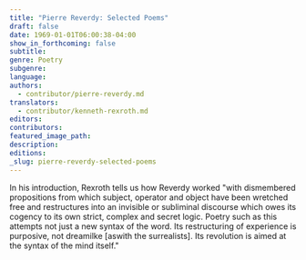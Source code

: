 ```yaml
---
title: "Pierre Reverdy: Selected Poems"
draft: false
date: 1969-01-01T06:00:38-04:00
show_in_forthcoming: false
subtitle:
genre: Poetry
subgenre:
language:
authors:
  - contributor/pierre-reverdy.md
translators:
  - contributor/kenneth-rexroth.md
editors:
contributors:
featured_image_path:
description:
editions:
_slug: pierre-reverdy-selected-poems
---
```


In his introduction, Rexroth tells us how Reverdy worked "with dismembered propositions from which subject, operator and object have been wretched free and restructures into an invisible or subliminal discourse which owes its cogency to its own strict, complex and secret logic. Poetry such as this attempts not just a new syntax of the word. Its restructuring of experience is purposive, not dreamilke [aswith the surrealists]. Its revolution is aimed at the syntax of the mind itself."

